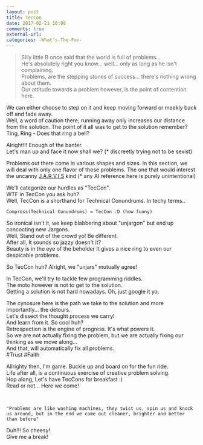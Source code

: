 ```yaml
---
layout: post
title: TecCon
date: 2017-02-21 16:08
comments: true
external-url:
categories: -What's-The-Fun-
---
```


>Silly little B once said that the world is full of problems...<br>
He's absolutely right you know... well... only as long as he isn't complaining.<br>
Problems, are the stepping stones of success... there's nothing wrong about them.<br>
Our attitude towards a problem however, is the point of contention here.<br>

We can either choose to step on it and keep moving forward or meekly back off and fade away.<br>
Well, a word of caution there; running away only increases our distance from the solution. The point of it all was to get to the solution remember?<br>
Ting, Ring - Does that ring a bell?<br>

Alright!!!
Enough of the banter.<br>
Let's man up and face it now shall we? (* discreetly trying not to be sexist)<br>

Problems out there come in various shapes and sizes. In this section, we will deal with only one flavor of those problems. The one that would interest the uncanny [J.A.R.V.I.S](http://ironman.wikia.com/wiki/J.A.R.V.I.S.) kind (* any AI reference here is purely unintentional)<br>

We'll categorize our hurdles as "TecCon".<br>
WTF in TecCon you ask huh?<br>
Well,  TecCon is a shorthand for Technical Conundrums. In techy terms..<br>
```
Compress(Technical Conundrums) = TecCon :D (how funny)
```

So ironical isn't it, we keep blabbering about "unjargon" but end up concocting new Jargons.<br>
Well, Stand out of the crowd yo! Be different.<br>
After all, It sounds so jazzy doesn't it?<br>
Beauty is in the eye of the beholder
It gives a nice ring to even our despicable problems.<br>

So TecCon huh? Alright, we "unjars" mutually agree!

In TecCon, we'll try to tackle few programming riddles.<br>
The moto however is not to get to the solution.<br>
Getting a solution is not hard nowadays. Oh, just google it yo.<br>

The cynosure here is the path we take to the solution and more importantly... the detours.<br>
Let's dissect the thought process we carry!<br>
And learn from it. So cool huh?<br>
Retrospection is the engine of progress. It's what powers it.<br>
So we are not actually fixing the problem, but we are actually fixing our thinking as we move along...<br>
And that, will automatically fix all problems.<br>
#Trust #Faith

Allrighty then, I'm game. Buckle up and board on for the fun ride.<br>
Life after all, is a continuous exercise of creative problem solving.<br>
Hop along, Let's have TecCons for breakfast :)<br>
Read or not... Here we come!<br>

<insert awesome quote here><br>
```
"Problems are like washing machines, they twist us, spin us and knock us around, but in the end we come out cleaner, brighter and better than before"
```

Duh!!! So cheesy!<br>
Give me a break!
